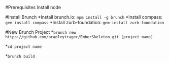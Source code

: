 #Prerequisites
Install node 

#Install Brunch
*Install brunch.io: `npm install -g brunch`
*Install compass: `gem install compass`
*Install zurb-foundation: `gem install zurb-foundation`

#New Brunch Project
*`brunch new https://github.com/bradleytrager/EmberSkeleton.git [project name]`

*`cd project name`

*`brunch build`



